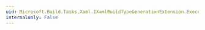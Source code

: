 ```yaml
---
uid: Microsoft.Build.Tasks.Xaml.IXamlBuildTypeGenerationExtension.Execute(Microsoft.Build.Tasks.Xaml.ClassData,Microsoft.Build.Tasks.Xaml.XamlBuildTypeGenerationExtensionContext)
internalonly: False
---
```

